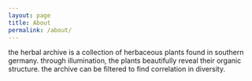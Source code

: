 ```yaml
---
layout: page
title: About
permalink: /about/
---
```


the herbal archive is a collection of herbaceous plants found in southern germany. 
through illumination, the plants beautifully reveal their organic structure. the archive can be filtered to find correlation in diversity.
